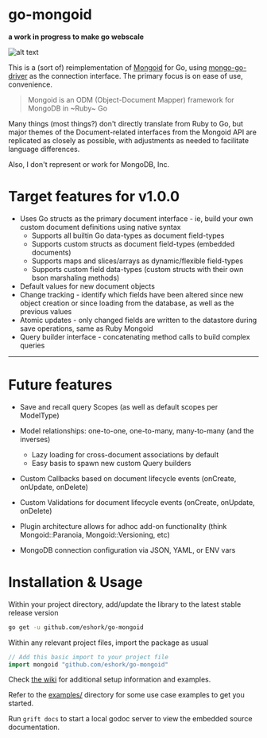 # go-mongoid

**a work in progress to make go webscale**


![alt text](etc/assets/go-mongoid-100.png "Mongoid for Go")

This is a (sort of) reimplementation of [Mongoid](https://github.com/mongodb/mongoid) for Go, using [mongo-go-driver](https://github.com/mongodb/mongo-go-driver) as the connection interface. The primary focus is on ease of use, convenience.

> Mongoid is an ODM (Object-Document Mapper) framework for MongoDB in ~Ruby~ Go

Many things (most things?) don't directly translate from Ruby to Go, but major themes of the Document-related interfaces from the Mongoid API are replicated as closely as possible, with adjustments as needed to facilitate language differences.

Also, I don't represent or work for MongoDB, Inc.

# Target features for v1.0.0

- Uses Go structs as the primary document interface - ie, build your own custom document definitions using native syntax
  - Supports all builtin Go data-types as document field-types
  - Supports custom structs as document field-types (embedded documents)
  - Supports maps and slices/arrays as dynamic/flexible field-types
  - Supports custom field data-types (custom structs with their own bson marshaling methods)
- Default values for new document objects
- Change tracking - identify which fields have been altered since new object creation or since loading from the database, as well as the previous values
- Atomic updates - only changed fields are written to the datastore during save operations, same as Ruby Mongoid
- Query builder interface - concatenating method calls to build complex queries

---
# Future features
- Save and recall query Scopes (as well as default scopes per ModelType)

- Model relationships: one-to-one, one-to-many, many-to-many (and the inverses)
  - Lazy loading for cross-document associations by default
  - Easy basis to spawn new custom Query builders

- Custom Callbacks based on document lifecycle events (onCreate, onUpdate, onDelete)

- Custom Validations for document lifecycle events (onCreate, onUpdate, onDelete)

- Plugin architecture allows for adhoc add-on functionality (think Mongoid::Paranoia, Mongoid::Versioning, etc)

- MongoDB connection configuration via JSON, YAML, or ENV vars


# Installation & Usage

Within your project directory, add/update the library to the latest stable release version

```bash
go get -u github.com/eshork/go-mongoid
```

Within any relevant project files, import the package as usual
```go
// Add this basic import to your project file
import mongoid "github.com/eshork/go-mongoid"
```

Check [the wiki](https://github.com/eshork/go-mongoid/wiki) for additional setup information and examples.

Refer to the [examples/](https://github.com/eshork/go-mongoid/tree/master/examples) directory for some use case examples to get you started.

Run `grift docs` to start a local godoc server to view the embedded source documentation.
